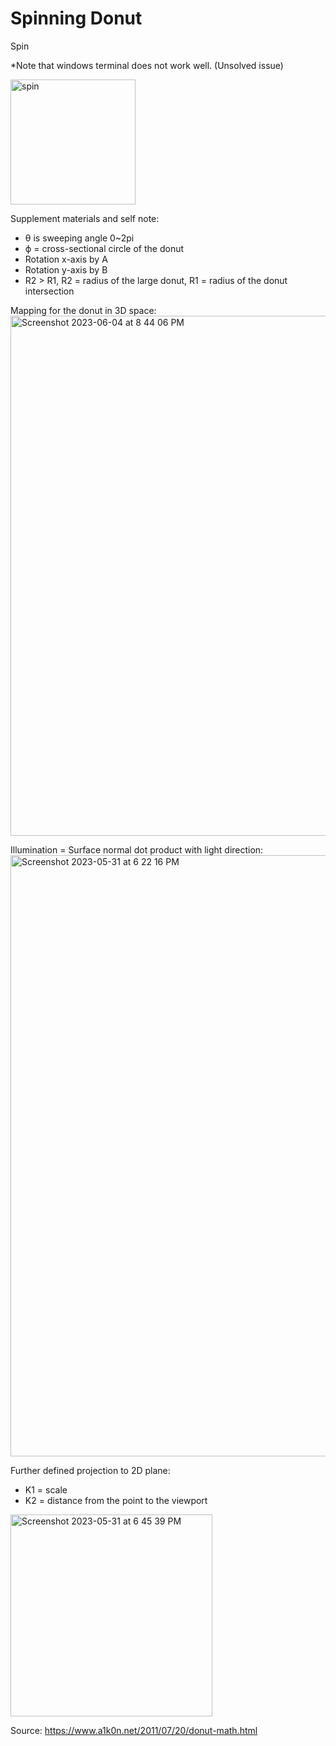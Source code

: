 # Spinning Donut
Spin

*Note that windows terminal does not work well. (Unsolved issue)

<img width="200" alt="spin" src="https://github.com/Saiph1/Spinning/assets/75319087/b26d6944-3505-4b76-802a-2294780267ec">

Supplement materials and self note:
- θ is sweeping angle 0~2pi
- ϕ = cross-sectional circle of the donut
- Rotation x-axis by A
- Rotation y-axis by B 
- R2 > R1, R2 = radius of the large donut, R1 = radius of the donut intersection

Mapping for the donut in 3D space: 
<img width="832" alt="Screenshot 2023-06-04 at 8 44 06 PM" src="https://github.com/Saiph1/Spinning/assets/75319087/1d30cd72-1650-4c59-b2e7-75338e67d3bf">

Illumination = Surface normal dot product with light direction:
<img width="962" alt="Screenshot 2023-05-31 at 6 22 16 PM" src="https://github.com/Saiph1/Spinning/assets/75319087/6bc30dc3-d555-43c6-aa8e-e24fac3faf0b">

Further defined projection to 2D plane:
- K1 = scale
- K2 = distance from the point to the viewport
<img width="323" alt="Screenshot 2023-05-31 at 6 45 39 PM" src="https://github.com/Saiph1/Spinning/assets/75319087/03196af5-8756-4a19-840f-aee328cdb3ca">

Source:
https://www.a1k0n.net/2011/07/20/donut-math.html
